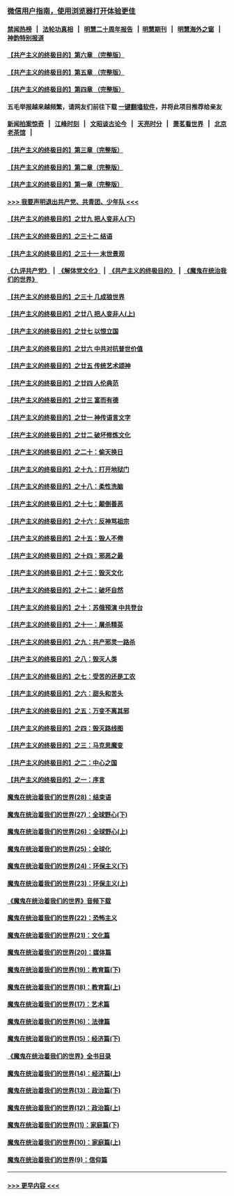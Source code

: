 ### [微信用户指南，使用浏览器打开体验更佳](https://github.com/gfw-breaker/banned-news1/blob/master/indexes/wechat-guide.md?t=0)
#### [禁闻热榜](热点新闻.md?t=0)  &nbsp;&nbsp;|&nbsp;&nbsp; [法轮功真相](https://github.com/gfw-breaker/truth/blob/master/README.md?t=0) &nbsp;&nbsp;|&nbsp;&nbsp; [明慧二十周年报告](https://github.com/gfw-breaker/mh-reports/blob/master/README.md?t=0) &nbsp;&nbsp;|&nbsp;&nbsp;[明慧期刊](https://github.com/gfw-breaker/mh-qikan) &nbsp;&nbsp;|&nbsp;&nbsp; [明慧海外之窗](https://github.com/gfw-breaker/mh-news/blob/master/README.md?t=0) &nbsp;&nbsp;|&nbsp;&nbsp; [神韵特别报道](https://github.com/gfw-breaker/mh-news/blob/master/shenyun.md?t=0)
#### [【共产主义的终极目的】第六章 （完整版）](../pages/nsc422/n11428913.md?t=02150711) 
#### [【共产主义的终极目的】第五章 （完整版）](../pages/nsc422/n11428912.md?t=02150711) 
#### [【共产主义的终极目的】第四章 （完整版）](../pages/nsc422/n11428907.md?t=02150711) 
#### 五毛举报越来越频繁，请网友们前往下载 [一键翻墙软件](https://github.com/gfw-breaker/ssr-accounts)，并将此项目推荐给亲友
#### [新闻拍案惊奇](https://github.com/gfw-breaker/banned-news1/blob/master/pages/link4.md) &nbsp;&nbsp;|&nbsp;&nbsp; [江峰时刻](https://github.com/gfw-breaker/banned-news1/blob/master/pages/link4.md) &nbsp;&nbsp;|&nbsp;&nbsp; [文昭谈古论今](https://github.com/gfw-breaker/banned-news1/blob/master/pages/link4.md) &nbsp;&nbsp;|&nbsp;&nbsp; [天亮时分](https://github.com/gfw-breaker/banned-news1/blob/master/pages/link4.md) &nbsp;&nbsp;|&nbsp;&nbsp; [萧茗看世界](https://github.com/gfw-breaker/banned-news1/blob/master/pages/link4.md) &nbsp;&nbsp;|&nbsp;&nbsp; [北京老茶馆](https://github.com/gfw-breaker/banned-news1/blob/master/pages/link4.md) &nbsp;&nbsp;|&nbsp;&nbsp; 
#### [【共产主义的终极目的】第三章（完整版）](../pages/nsc422/n11428848.md?t=02150711) 
#### [【共产主义的终极目的】第二章（完整版）](../pages/nsc422/n11428831.md?t=02150711) 
#### [【共产主义的终极目的】第一章（完整版）](../pages/nsc422/n11417651.md?t=02150711) 
#### [>>> 我要声明退出共产党、共青团、少年队 <<<](https://github.com/begood0513/goodnews/blob/master/quit/letter.md) 
#### [【共产主义的终极目的】之廿九 把人变非人(下)](../pages/nsc422/n11344140.md?t=02150711) 
#### [【共产主义的终极目的】之三十二 结语](../pages/nsc422/n11360535.md?t=02150711) 
#### [【共产主义的终极目的】之三十一 末世景观](../pages/nsc422/n11351129.md?t=02150711) 
#### [《九评共产党》](https://github.com/begood0513/9ping.md/blob/master/README.md) &nbsp;|&nbsp; [《解体党文化》](../../../../jtdwh.md/blob/master/README.md)  &nbsp;|&nbsp; [《共产主义的终极目的》](../../../../gczydzjmd.md/blob/master/README.md) &nbsp;|&nbsp; [《魔鬼在统治我们的世界》](../../../../mgztzwmdsj.md/blob/master/README.md) 
#### [【共产主义的终极目的】之三十 几成狼世界](../pages/nsc422/n11348280.md?t=02150711) 
#### [【共产主义的终极目的】之廿八 把人变非人(上)](../pages/nsc422/n11340492.md?t=02150711) 
#### [【共产主义的终极目的】之廿七 以恨立国](../pages/nsc422/n11336944.md?t=02150711) 
#### [【共产主义的终极目的】之廿六 中共对抗普世价值](../pages/nsc422/n11324785.md?t=02150711) 
#### [【共产主义的终极目的】之廿五 传统艺术颂神](../pages/nsc422/n11296396.md?t=02150711) 
#### [【共产主义的终极目的】之廿四 人伦典范](../pages/nsc422/n11296397.md?t=02150711) 
#### [【共产主义的终极目的】之廿三 富而有德](../pages/nsc422/n11283598.md?t=02150711) 
#### [【共产主义的终极目的】之廿一 神传语言文字](../pages/nsc422/n11263265.md?t=02150711) 
#### [【共产主义的终极目的】之廿二 破坏修炼文化](../pages/nsc422/n11245728.md?t=02150711) 
#### [【共产主义的终极目的】之二十：偷天换日](../pages/nsc422/n11238846.md?t=02150711) 
#### [【共产主义的终极目的】之十九：打开地狱门](../pages/nsc422/n11206376.md?t=02150711) 
#### [【共产主义的终极目的】之十八：柔性洗脑](../pages/nsc422/n11199994.md?t=02150711) 
#### [【共产主义的终极目的】之十七：颠倒善恶](../pages/nsc422/n11179782.md?t=02150711) 
#### [【共产主义的终极目的】之十六：反神骂祖宗](../pages/nsc422/n11166798.md?t=02150711) 
#### [【共产主义的终极目的】之十五：毁人不倦](../pages/nsc422/n11166792.md?t=02150711) 
#### [【共产主义的终极目的】之十四：邪恶之最](../pages/nsc422/n11150249.md?t=02150711) 
#### [【共产主义的终极目的】之十三：毁灭文化](../pages/nsc422/n11135227.md?t=02150711) 
#### [【共产主义的终极目的】之十二：破坏自然](../pages/nsc422/n11135214.md?t=02150711) 
#### [【共产主义的终极目的】之十：苏俄预演 中共登台](../pages/nsc422/n11118424.md?t=02150711) 
#### [【共产主义的终极目的】之十一：屠杀精英](../pages/nsc422/n11118442.md?t=02150711) 
#### [【共产主义的终极目的】之九：共产邪灵一路杀](../pages/nsc422/n11114139.md?t=02150711) 
#### [【共产主义的终极目的】之八：毁灭人类](../pages/nsc422/n11108503.md?t=02150711) 
#### [【共产主义的终极目的】之七：受苦的还是工农](../pages/nsc422/n11101809.md?t=02150711) 
#### [【共产主义的终极目的】之六：甜头和苦头](../pages/nsc422/n11096971.md?t=02150711) 
#### [【共产主义的终极目的】之五：万变不离其邪](../pages/nsc422/n11091285.md?t=02150711) 
#### [【共产主义的终极目的】之四：毁灭路线图](../pages/nsc422/n11086284.md?t=02150711) 
#### [【共产主义的终极目的】之三：马克思魔变](../pages/nsc422/n11061941.md?t=02150711) 
#### [【共产主义的终极目的】之二：中心之国](../pages/nsc422/n11047728.md?t=02150711) 
#### [【共产主义的终极目的】之一：序言](../pages/nsc422/n11086077.md?t=02150711) 
#### [魔鬼在统治着我们的世界(28)：结束语](../pages/nsc422/n10936246.md?t=02150711) 
#### [魔鬼在统治着我们的世界(27)：全球野心(下)](../pages/nsc422/n10928319.md?t=02150711) 
#### [魔鬼在统治着我们的世界(26)：全球野心(上)](../pages/nsc422/n10900318.md?t=02150711) 
#### [魔鬼在统治着我们的世界(25)：全球化](../pages/nsc422/n10788205.md?t=02150711) 
#### [魔鬼在统治着我们的世界(24)：环保主义(下)](../pages/nsc422/n10695307.md?t=02150711) 
#### [魔鬼在统治着我们的世界(23)：环保主义(上)](../pages/nsc422/n10688613.md?t=02150711) 
#### [《魔鬼在统治着我们的世界》音频下载](../pages/nsc422/n10635553.md?t=02150711) 
#### [魔鬼在统治着我们的世界(22)：恐怖主义](../pages/nsc422/n10614727.md?t=02150711) 
#### [魔鬼在统治着我们的世界(21)：文化篇](../pages/nsc422/n10597706.md?t=02150711) 
#### [魔鬼在统治着我们的世界(20)：媒体篇](../pages/nsc422/n10586579.md?t=02150711) 
#### [魔鬼在统治着我们的世界(19)：教育篇(下)](../pages/nsc422/n10564808.md?t=02150711) 
#### [魔鬼在统治着我们的世界(18)：教育篇(上)](../pages/nsc422/n10526970.md?t=02150711) 
#### [魔鬼在统治着我们的世界(17)：艺术篇](../pages/nsc422/n10499093.md?t=02150711) 
#### [魔鬼在统治着我们的世界(16)：法律篇](../pages/nsc422/n10485969.md?t=02150711) 
#### [魔鬼在统治着我们的世界(15)：经济篇(下)](../pages/nsc422/n10469975.md?t=02150711) 
#### [《魔鬼在统治着我们的世界》全书目录](../pages/nsc422/n10464261.md?t=02150711) 
#### [魔鬼在统治着我们的世界(14)：经济篇(上)](../pages/nsc422/n10457370.md?t=02150711) 
#### [魔鬼在统治着我们的世界(13)：政治篇(下)](../pages/nsc422/n10448270.md?t=02150711) 
#### [魔鬼在统治着我们的世界(12)：政治篇(上)](../pages/nsc422/n10444576.md?t=02150711) 
#### [魔鬼在统治着我们的世界(11)：家庭篇(下)](../pages/nsc422/n10440961.md?t=02150711) 
#### [魔鬼在统治着我们的世界(10)：家庭篇(上)](../pages/nsc422/n10435448.md?t=02150711) 
#### [魔鬼在统治着我们的世界(9)：信仰篇](../pages/nsc422/n10432159.md?t=02150711) 

----
#### [ >>> 更早内容 <<< ](../indexes/nsc422-earlier.md)
